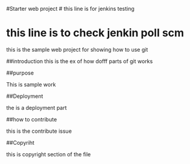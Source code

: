 #Starter web project # this line is for jenkins testing 
# this line is to check jenkin poll scm

this is the sample web project for 
showing how to use git 


##introduction
this is the ex of how dofff parts
of git works


##purpose

This is sample work 

##Deployment

the is a deployment part


##how to contribute

this is the contribute issue 


##Copyriht

this is copyright section of the file 

